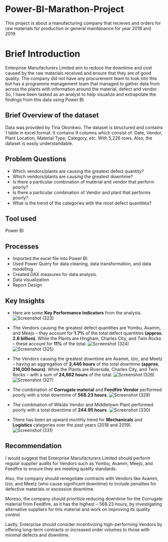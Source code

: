 # Power-BI-Marathon-Project
This project is about a manufacturing company that recieves and orders for raw materials for production or general maintenance for year 2018 and 2019.
# Brief Introduction
Enterprise Manufacturers Limited aim to reduce the downtime and cost caused by the raw materials received and ensure that they are of good quality. The company did not have any procurement team to look into this but has a programme management team that managed to gather data from across the plants with information around the material, defect and vendor. So, I have been tasked as an analyst to help visualize and extrapolate the findings from this data using Power BI. 
## Brief Overview of the dataset
Data was provided by Tina Okonkwo. The dataset is structured and contains 1 table in excel format. It contains 9 columns which consist of: Date, Vendor, Plant Location, Material Type, Category, etc. With 5,226 rows. Also, the dataset is easily understandable. 
## Problem Questions
*  Which vendors/plants are causing the greatest defect quantity? 
*  Which vendors/plants are causing the greatest downtime?
*  Is there a particular combination of material and vendor that perform poorly?
*  Is there a particular combination of Vendor and plant that performs poorly?
*  What is the trend of the categories with the most defect quantities?
## Tool used
Power BI
## Processes
*  Imported the excel file into Power BI.
*  Used Power Query for data cleaning, data transformation, and data modelling.
*  Created DAX measures for data analysis.
*  Data visualization
*  Report Design

## Key Insights
*  Here are some **Key Performance Indicators** from the analysis.
![Screenshot (323)](https://github.com/user-attachments/assets/f75bb378-b881-49d3-9944-c009bc03b8b3)

*  The Vendors causing the greatest defect quantities are Yombu, Avamm, and Meejo – they account for **1.7%** of the total defect quantities **(approx. 2.6 billion)**. While the Plants are Hingham, Charles City, and Twin Rocks – these account for **11%** of the total. 
![Screenshot (324)](https://github.com/user-attachments/assets/b937a42b-fa86-4b22-92cf-d85db825a2ea)
![Screenshot (325)](https://github.com/user-attachments/assets/5441d846-ee6e-4e83-8b36-556a9875aa8d)

*  The Vendors causing the greatest downtime are Avamm, Izio, and Meetz – having an aggregation of **3,446 hours** of the total downtime **(approx. 216,000 hours)**. While the Plants are Riverside, Charles City, and Twin Rocks – with a sum of **24,882 hours** of the total.
![Screenshot (326)](https://github.com/user-attachments/assets/307a60c1-ec69-43f7-a69a-14849e385da7)
![Screenshot (327)](https://github.com/user-attachments/assets/2c7d67c5-e30f-49c4-8317-e2cb4855207b)

*  The combination of **Corrugate material** and **Feedfire Vendor** performed poorly with a total downtime of **568.23 hours**.
![Screenshot (329)](https://github.com/user-attachments/assets/980ca59e-dbc9-4cdb-9895-e8bf17a47785)

*  The combination of Wikido Vendor and Middletown Plant performed poorly with a total downtime of **244.95 hours**.
![Screenshot (330)](https://github.com/user-attachments/assets/a26bc5c9-d421-4cf0-9566-7782dddec62e)

*  There has been an upward monthly trend for **Mechanicals** and **Logistics** categories over the past years (2018 and 2019).
![Screenshot (331)](https://github.com/user-attachments/assets/1427113e-c5ac-42ae-9846-7ae6f57873ea)


## Recommendation
I would suggest that Enterprise Manufacturers Limited should perform regular supplier audits for Vendors such as Yombu, Avamm, Meejo, and Feedfire to ensure they are meeting quality standards. 

Also, the company should renegotiate contracts with Vendors like Avamm, Izio, and Meetz (who cause significant downtime) to include penalties for defective materials or excessive downtime.

Moreso, the company should prioritize reducing downtime for the Corrugate material from Feedfire, as it has the highest – 568.23 hours, by investigating alternative suppliers for this material and work on improving its quality control.

Lastly, Enterprise should consider incentivizing high-performing Vendors by offering long-term contracts or increased order volumes to those with minimal defects and downtime.






 




 












